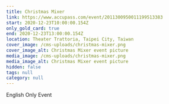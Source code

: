 ```yaml
---
title: Christmas Mixer
link: https://www.accupass.com/event/2011300950011199513383
start: 2020-12-23T10:00:00.154Z
only_gold_card: true
end: 2020-12-23T13:00:00.154Z
location: Theater Trattoria, Taipei City, Taiwan
cover_image: /cms-uploads/christmas-mixer.png
cover_image_alt: Christmas Mixer event picture
media_image: /cms-uploads/christmas-mixer.png
media_image_alt: Christmas Mixer event picture
hidden: false
tags: null
category: null
---
```

English Only Event